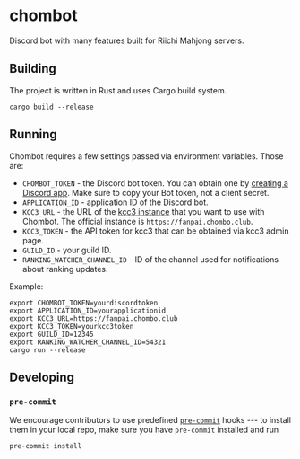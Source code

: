 # chombot
Discord bot with many features built for Riichi Mahjong servers.

## Building
The project is written in Rust and uses Cargo build system.
```shell
cargo build --release
```

## Running
Chombot requires a few settings passed via environment variables. Those are:
* `CHOMBOT_TOKEN` - the Discord bot token. You can obtain one by [creating a Discord app](https://discord.com/developers/applications). Make sure to copy your Bot token, not a client secret.
* `APPLICATION_ID` - application ID of the Discord bot.
* `KCC3_URL` - the URL of the [kcc3 instance](https://github.com/riichi/kcc3) that you want to use with Chombot. The official instance is `https://fanpai.chombo.club`.
* `KCC3_TOKEN` - the API token for kcc3 that can be obtained via kcc3 admin page.
* `GUILD_ID` - your guild ID.
* `RANKING_WATCHER_CHANNEL_ID` - ID of the channel used for notifications about ranking updates.

Example:

```shell
export CHOMBOT_TOKEN=yourdiscordtoken
export APPLICATION_ID=yourapplicationid
export KCC3_URL=https://fanpai.chombo.club
export KCC3_TOKEN=yourkcc3token
export GUILD_ID=12345
export RANKING_WATCHER_CHANNEL_ID=54321
cargo run --release
```

## Developing
### `pre-commit`
We encourage contributors to use predefined [`pre-commit`](https://pre-commit.com/)
hooks --- to install them in your local repo, make sure you have `pre-commit`
installed and run
```shell
pre-commit install
```
